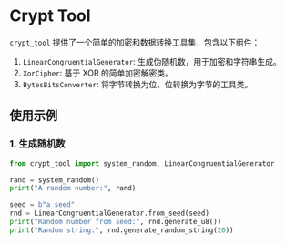 # Crypt Tool

`crypt_tool` 提供了一个简单的加密和数据转换工具集，包含以下组件：

1. `LinearCongruentialGenerator`: 生成伪随机数，用于加密和字符串生成。
2. `XorCipher`: 基于 XOR 的简单加密解密类。
3. `BytesBitsConverter`: 将字节转换为位、位转换为字节的工具类。

## 使用示例

### 1. 生成随机数
```python
from crypt_tool import system_random, LinearCongruentialGenerator

rand = system_random()
print("A random number:", rand)

seed = b"a seed"
rnd = LinearCongruentialGenerator.from_seed(seed)
print("Random number from seed:", rnd.generate_u8())
print("Random string:", rnd.generate_random_string(20))
```